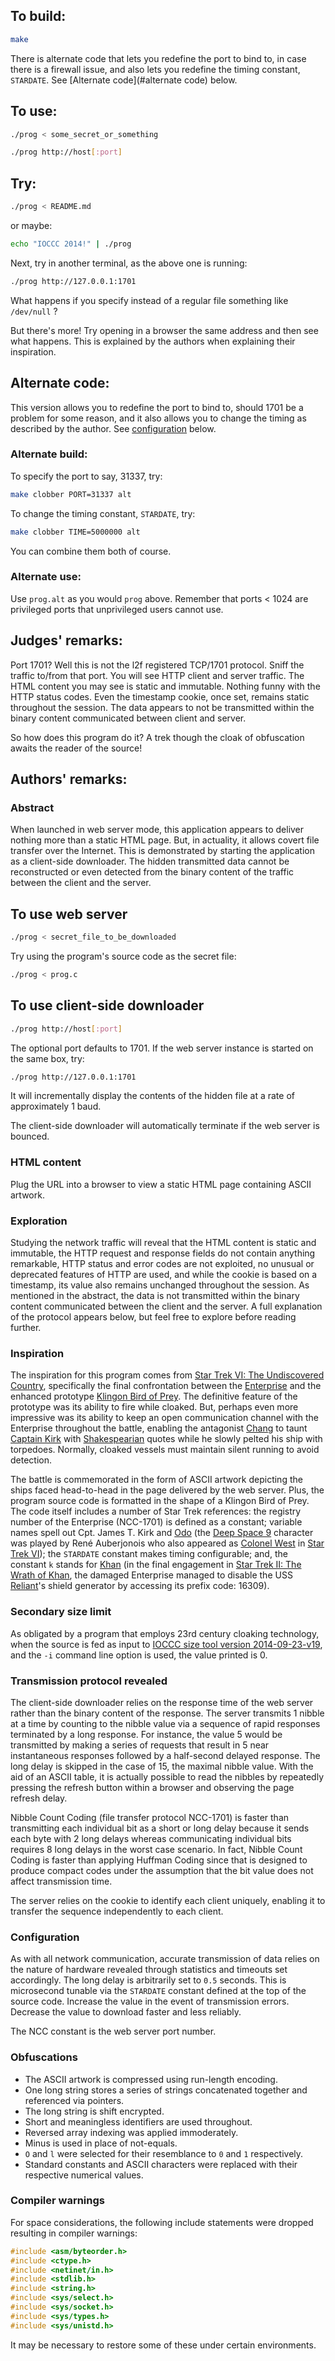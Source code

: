 ## To build:

```sh
make
```

There is alternate code that lets you redefine the port to bind to, in case
there is a firewall issue, and also lets you redefine the timing constant,
`STARDATE`. See [Alternate code](#alternate code) below.


## To use:

```sh
./prog < some_secret_or_something

./prog http://host[:port]
```


## Try:

```sh
./prog < README.md
```

or maybe:

```sh
echo "IOCCC 2014!" | ./prog
```

Next, try in another terminal, as the above one is running:

```sh
./prog http://127.0.0.1:1701
```

What happens if you specify instead of a regular file something like
`/dev/null` ?


But there's more! Try opening in a browser the same address and then see what
happens. This is explained by the authors when explaining their inspiration.


## Alternate code:

This version allows you to redefine the port to bind to, should 1701 be a
problem for some reason, and it also allows you to change the timing as
described by the author. See [configuration](#configuration) below.


### Alternate build:

To specify the port to say, 31337, try:

```sh
make clobber PORT=31337 alt
```

To change the timing constant, `STARDATE`, try:

```sh
make clobber TIME=5000000 alt
```

You can combine them both of course.


### Alternate use:

Use `prog.alt` as you would `prog` above. Remember that ports < 1024 are
privileged ports that unprivileged users cannot use.


## Judges' remarks:

Port 1701?  Well this is not the l2f registered TCP/1701 protocol.
Sniff the traffic to/from that port.  You will see HTTP client
and server traffic.  The HTML content you may see is static and
immutable.  Nothing funny with the HTTP status codes.  Even the
timestamp cookie, once set, remains static throughout the
session.  The data appears to not be transmitted within the
binary content communicated between client and server.

So how does this program do it?  A trek though the cloak of
obfuscation awaits the reader of the source!


## Authors' remarks:

### Abstract

When launched in web server mode, this application appears to deliver nothing
more than a static HTML page.  But, in actuality, it allows covert file
transfer over the Internet.  This is demonstrated by starting the application as
a client-side downloader.  The hidden transmitted data cannot be reconstructed
or even detected from the binary content of the traffic between the client and
the server.

## To use web server

```sh
./prog < secret_file_to_be_downloaded
```

Try using the program's source code as the secret file:

```sh
./prog < prog.c
```

## To use client-side downloader

```sh
./prog http://host[:port]
```

The optional port defaults to 1701.  If the web server instance is started on
the same box, try:

```sh
./prog http://127.0.0.1:1701
```

It will incrementally display the contents of the hidden file at a rate of
approximately 1 baud.

The client-side downloader will automatically terminate if the web server is
bounced.


### HTML content

Plug the URL into a browser to view a static HTML page containing ASCII artwork.


### Exploration

Studying the network traffic will reveal that the HTML content is static and
immutable, the HTTP request and response fields do not contain anything
remarkable, HTTP status and error codes are not exploited, no unusual or
deprecated features of HTTP are used, and while the cookie is based on a
timestamp, its value also remains unchanged throughout the session.  As
mentioned in the abstract, the data is not transmitted within the binary content
communicated between the client and the server.  A full explanation of the
protocol appears below, but feel free to explore before reading further.


### Inspiration

The inspiration for this program comes from [Star Trek VI: The Undiscovered
Country](https://memory-alpha.fandom.com/wiki/Star_Trek_VI:_The_Undiscovered_Country),
specifically the final confrontation between the
[Enterprise](https://memory-alpha.fandom.com/wiki/USS_Enterprise_(NCC-1701)) and
the enhanced prototype [Klingon Bird of
Prey](https://memory-alpha.fandom.com/wiki/Klingon_Bird-of-Prey). The definitive
feature of the prototype was its ability to fire while cloaked. But, perhaps
even more impressive was its ability to keep an open communication channel with
the Enterprise throughout the battle, enabling the antagonist
[Chang](https://memory-alpha.fandom.com/wiki/Chang_(General)) to taunt [Captain
Kirk](https://memory-alpha.fandom.com/wiki/James_T._Kirk) with
[Shakespearian](https://en.wikipedia.org/wiki/William_Shakespeare) quotes while
he slowly pelted his ship with torpedoes.  Normally, cloaked vessels must
maintain silent running to avoid detection.

The battle is commemorated in the form of ASCII artwork depicting the ships
faced head-to-head in the page delivered by the web server.  Plus, the program
source code is formatted in the shape of a Klingon Bird of Prey.  The code
itself includes a number of Star Trek references: the registry number of the
Enterprise (NCC-1701) is defined as a constant; variable names spell out Cpt.
James T. Kirk and [Odo](https://memory-alpha.fandom.com/wiki/Odo) (the [Deep
Space 9](https://memory-alpha.fandom.com/wiki/Star_Trek:_Deep_Space_Nine)
character was played by René Auberjonois who also appeared as [Colonel
West](https://memory-alpha.fandom.com/wiki/West) in [Star Trek
VI](https://memory-alpha.fandom.com/wiki/Star_Trek_VI:_The_Undiscovered_Country));
the `STARDATE` constant makes timing configurable; and, the constant `k` stands
for [Khan](https://memory-alpha.fandom.com/wiki/Khan_Noonien_Singh) (in the
final engagement in [Star Trek II: The Wrath of
Khan](https://memory-alpha.fandom.com/wiki/Star_Trek_II:_The_Wrath_of_Khan), the
damaged Enterprise managed to disable the USS
[Reliant](https://memory-alpha.fandom.com/wiki/USS_Reliant_(NCC-1864))'s shield
generator by accessing its prefix code: 16309).


### Secondary size limit

As obligated by a program that employs 23rd century cloaking technology, when
the source is fed as input to [IOCCC size tool version
2014-09-23-v19](../iocccsize.c), and the `-i` command line option is used, the
value printed is 0.


### Transmission protocol revealed

The client-side downloader relies on the response time of the web server rather
than the binary content of the response.  The server transmits 1 nibble at a
time by counting to the nibble value via a sequence of rapid responses
terminated by a long response.  For instance, the value 5 would be transmitted
by making a series of requests that result in 5 near instantaneous responses
followed by a half-second delayed response.  The long delay is skipped in the
case of 15, the maximal nibble value.  With the aid of an ASCII table, it is
actually possible to read the nibbles by repeatedly pressing the refresh button
within a browser and observing the page refresh delay.

Nibble Count Coding (file transfer protocol NCC-1701) is faster than
transmitting each individual bit as a short or long delay because it sends each
byte with 2 long delays whereas communicating individual bits requires 8 long
delays in the worst case scenario.  In fact, Nibble Count Coding is faster than
applying Huffman Coding since that is designed to produce compact codes under
the assumption that the bit value does not affect transmission time.

The server relies on the cookie to identify each client uniquely, enabling it to
transfer the sequence independently to each client.


### Configuration

As with all network communication, accurate transmission of data relies on the
nature of hardware revealed through statistics and timeouts set accordingly.
The long delay is arbitrarily set to `0.5` seconds.  This is microsecond tunable
via the `STARDATE` constant defined at the top of the source code.  Increase the
value in the event of transmission errors.  Decrease the value to download
faster and less reliably.

The NCC constant is the web server port number.


### Obfuscations

* The ASCII artwork is compressed using run-length encoding.
* One long string stores a series of strings concatenated together and
referenced via pointers.
* The long string is shift encrypted.
* Short and meaningless identifiers are used throughout.
* Reversed array indexing was applied immoderately.
* Minus is used in place of not-equals.
* `O` and `l` were selected for their resemblance to `0` and `1` respectively.
* Standard constants and ASCII characters were replaced with their respective
numerical values.


### Compiler warnings

For space considerations, the following include statements were dropped
resulting in compiler warnings:

```c
#include <asm/byteorder.h>
#include <ctype.h>
#include <netinet/in.h>
#include <stdlib.h>
#include <string.h>
#include <sys/select.h>
#include <sys/socket.h>
#include <sys/types.h>
#include <sys/unistd.h>
```

It may be necessary to restore some of these under certain environments.

<!--

    Copyright © 1984-2024 by Landon Curt Noll. All Rights Reserved.

    You are free to share and adapt this file under the terms of this license:

	Creative Commons Attribution-ShareAlike 4.0 International (CC BY-SA 4.0)

    For more information, see:

	https://creativecommons.org/licenses/by-sa/4.0/

-->
